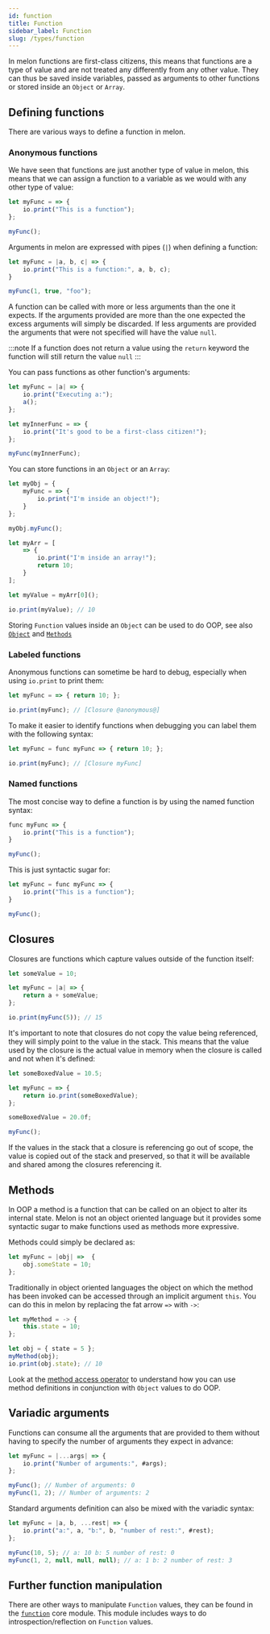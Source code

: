```yaml
---
id: function
title: Function
sidebar_label: Function
slug: /types/function
---
```


In melon functions are first-class citizens, this means that functions are a type of value and are not treated any differently from any other value. They can thus be saved inside variables, passed as arguments to other functions or stored inside an `Object` or `Array`.

## Defining functions

There are various ways to define a function in melon.

### Anonymous functions

We have seen that functions are just another type of value in melon, this means that we can assign a function to a variable as we would with any other type of value:

```js
let myFunc = => {
    io.print("This is a function");
};

myFunc();
```

Arguments in melon are expressed with pipes (`|`) when defining a function:

```js
let myFunc = |a, b, c| => {
    io.print("This is a function:", a, b, c);
}

myFunc(1, true, "foo");
```

A function can be called with more or less arguments than the one it expects.
If the arguments provided are more than the one expected the excess arguments will simply be discarded.
If less arguments are provided the arguments that were not specified will have the value `null`.

:::note
If a function does not return a value using the `return` keyword the function will still return the value `null`
:::

You can pass functions as other function's arguments:

```js
let myFunc = |a| => {
    io.print("Executing a:");
    a();
};

let myInnerFunc = => {
    io.print("It's good to be a first-class citizen!");
};

myFunc(myInnerFunc);
```

You can store functions in an `Object` or an `Array`:

```js
let myObj = {
    myFunc = => {
        io.print("I'm inside an object!");
    }
};

myObj.myFunc();
```

```js
let myArr = [
    => {
        io.print("I'm inside an array!");
        return 10;
    }
];

let myValue = myArr[0]();

io.print(myValue); // 10
```

Storing `Function` values inside an `Object` can be used to do OOP, see also [`Object`](object.md#method-access-operator) and [`Methods`](#methods)

### Labeled functions

Anonymous functions can sometime be hard to debug, especially when using `io.print` to print them:

```js
let myFunc = => { return 10; };

io.print(myFunc); // [Closure @anonymous@]
```

To make it easier to identify functions when debugging you can label them with the following syntax:

```js
let myFunc = func myFunc => { return 10; };

io.print(myFunc); // [Closure myFunc]
```

### Named functions

The most concise way to define a function is by using the named function syntax:

```js
func myFunc => {
    io.print("This is a function");
}

myFunc();
```

This is just syntactic sugar for:

```js
let myFunc = func myFunc => {
    io.print("This is a function");
}

myFunc();
```

## Closures

Closures are functions which capture values outside of the function itself:

```js
let someValue = 10;

let myFunc = |a| => {
    return a + someValue;
};

io.print(myFunc(5)); // 15
```

It's important to note that closures do not copy the value being referenced, they will simply point to the value in the stack. This means that the value used by the closure is the actual value in memory when the closure is called and not when it's defined:

```js
let someBoxedValue = 10.5;

let myFunc = => {
    return io.print(someBoxedValue);
};

someBoxedValue = 20.0f;

myFunc();
```

If the values in the stack that a closure is referencing go out of scope, the value is copied out of the stack and preserved, so that it will be available and shared among the closures referencing it.

## Methods

In OOP a method is a function that can be called on an object to alter its internal state.
Melon is not an object oriented language but it provides some syntactic sugar to make functions used as methods more expressive.

Methods could simply be declared as:

```js
let myFunc = |obj| =>  {
    obj.someState = 10;
};
```

Traditionally in object oriented languages the object on which the method has been invoked can be accessed through an implicit argument `this`.
You can do this in melon by replacing the fat arrow `=>` with `->`:

```js
let myMethod = -> {
    this.state = 10;
};

let obj = { state = 5 };
myMethod(obj);
io.print(obj.state); // 10
```

Look at the [method access operator](object.md#method-access-operator) to understand how you can use method definitions in conjunction with `Object` values to do OOP.

## Variadic arguments

Functions can consume all the arguments that are provided to them without having to specify the number of arguments they expect in advance:

```js
let myFunc = |...args| => {
    io.print("Number of arguments:", #args);
};

myFunc(); // Number of arguments: 0
myFunc(1, 2); // Number of arguments: 2
```

Standard arguments definition can also be mixed with the variadic syntax:

```js
let myFunc = |a, b, ...rest| => {
    io.print("a:", a, "b:", b, "number of rest:", #rest);
};

myFunc(10, 5); // a: 10 b: 5 number of rest: 0
myFunc(1, 2, null, null, null); // a: 1 b: 2 number of rest: 3
```

## Further function manipulation

There are other ways to manipulate `Function` values, they can be found in the [`function`](function_module.md) core module. This module includes ways to do introspection/reflection on `Function` values.